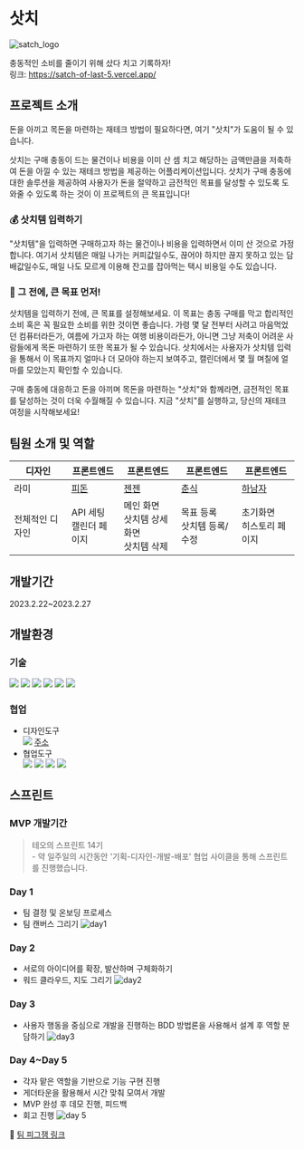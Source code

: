 # 삿치

![satch_logo](https://github.com/hheeseung/javascript-es6/assets/87454393/75a01489-e3b2-49a1-8093-8538b207f150)

충동적인 소비를 줄이기 위해 샀다 치고 기록하자!<br>링크: https://satch-of-last-5.vercel.app/

## 프로젝트 소개

돈을 아끼고 목돈을 마련하는 재테크 방법이 필요하다면, 여기 "삿치"가 도움이 될 수 있습니다.

삿치는 구매 충동이 드는 물건이나 비용을 이미 산 셈 치고 해당하는 금액만큼을 저축하여 돈을 아낄 수 있는 재테크 방법을 제공하는 어플리케이션입니다. 삿치가 구매 충동에 대한 솔루션을 제공하여 사용자가 돈을 절약하고 금전적인 목표를 달성할 수 있도록 도와줄 수 있도록 하는 것이 이 프로젝트의 큰 목표입니다!

### 💰 삿치템 입력하기

"삿치템"을 입력하면 구매하고자 하는 물건이나 비용을 입력하면서 이미 산 것으로 가정합니다. 여기서 삿치템은 매일 나가는 커피값일수도, 끊어야 하지만 끊지 못하고 있는 담배값일수도, 매일 나도 모르게 이용해 잔고를 잡아먹는 택시 비용일 수도 있습니다.

### 🎐 그 전에, 큰 목표 먼저!

삿치템을 입력하기 전에, 큰 목표를 설정해보세요. 이 목표는 충동 구매를 막고 합리적인 소비 혹은 꼭 필요한 소비를 위한 것이면 좋습니다. 가령 몇 달 전부터 사려고 마음먹었던 컴퓨터라든가, 여름에 가고자 하는 여행 비용이라든가, 아니면 그냥 저축이 어려운 사람들에게 목돈 마련하기 또한 목표가 될 수 있습니다. 삿치에서는 사용자가 삿치템 입력을 통해서 이 목표까지 얼마나 더 모아야 하는지 보여주고, 캘린더에서 몇 월 며칠에 얼마를 모았는지 확인할 수 있습니다.

구매 충동에 대응하고 돈을 아끼며 목돈을 마련하는 "삿치"와 함께라면, 금전적인 목표를 달성하는 것이 더욱 수월해질 수 있습니다. 지금 "삿치"를 실행하고, 당신의 재테크 여정을 시작해보세요!

## 팀원 소개 및 역할

| 디자인          | 프론트엔드                          | 프론트엔드                                  | 프론트엔드                           | 프론트엔드                             |
| --------------- | ----------------------------------- | ------------------------------------------- | ------------------------------------ | -------------------------------------- |
| 라미            | [피돈](https://github.com/soorokim) | [젠젠](https://github.com/71summernight)    | [춘식](https://github.com/hheeseung) | [하남자](https://github.com/wyswhsl21) |
| 전체적인 디자인 | API 세팅<br>캘린더 페이지           | 메인 화면<br>삿치템 상세화면<br>삿치템 삭제 | 목표 등록<br>삿치템 등록/수정        | 초기화면<br>히스토리 페이지            |

## 개발기간

2023.2.22~2023.2.27

## 개발환경

### 기술

<img src="https://img.shields.io/badge/React-61DAFB?style=flat-square&logo=React&logoColor=white"> <img src="https://img.shields.io/badge/TypeScript-3178C6?style=flat-square&logo=TypeScript&logoColor=white"> <img src="https://img.shields.io/badge/styled components-DB7093?style=flat-square&logo=styledcomponents&logoColor=white"> <img src="https://img.shields.io/badge/Recoil-3578E5?style=flat-square&logo=Recoil&logoColor=white"> <img src="https://img.shields.io/badge/Vite-646CFF?style=flat-square&logo=Vite&logoColor=white"> <img src="https://img.shields.io/badge/Vercel-000000?style=flat-square&logo=Vercel&logoColor=white">

### 협업

- 디자인도구<br><img src="https://img.shields.io/badge/Figma-764ABC?style=flat-square&logo=Figma&logoColor=white"> [주소](https://www.figma.com/file/j9QdshNZC1WAEBpZvWR3JE/%EC%82%BF%EC%B9%98?type=design&node-id=0-1&t=zSnIF3uWLqAe5Yyj-0)
- 협업도구<br><img src="https://img.shields.io/badge/FigJam-764ABC?style=flat-square&logo=Figma&logoColor=white"> <img src="https://img.shields.io/badge/Gather-9187FF?style=flat-square&logo=Gather&logoColor=white"> <img src="https://img.shields.io/badge/Git-F05032?style=flat-square&logo=Git&logoColor=white"> <img src="https://img.shields.io/badge/Github-181717?style=flat-square&logo=Github&logoColor=white">

## 스프린트

### MVP 개발기간

> 테오의 스프린트 14기<br>- 약 일주일의 시간동안 '기획-디자인-개발-배포' 협업 사이클을 통해 스프린트를 진행했습니다.

### Day 1

- 팀 결정 및 온보딩 프로세스
- 팀 캔버스 그리기
  ![day1](https://github.com/hheeseung/javascript-es6/assets/87454393/3811379d-7e44-4f81-9d8b-8969134ca2c1)

### Day 2

- 서로의 아이디어를 확장, 발산하며 구체화하기
- 워드 클라우드, 지도 그리기
  ![day2](https://github.com/hheeseung/javascript-es6/assets/87454393/1ffc7569-d707-4485-82c0-3043158069b9)

### Day 3

- 사용자 행동을 중심으로 개발을 진행하는 BDD 방법론을 사용해서 설계 후 역할 분담하기
  ![day3](https://github.com/hheeseung/javascript-es6/assets/87454393/73320b1e-81f6-491b-b8c7-01e6bad4f22f)

### Day 4~Day 5

- 각자 맡은 역할을 기반으로 기능 구현 진행
- 게더타운을 활용해서 시간 맞춰 모여서 개발
- MVP 완성 후 데모 진행, 피드백
- 회고 진행
  ![day 5](https://github.com/hheeseung/javascript-es6/assets/87454393/6331c15f-1d01-4c91-b405-12e42366e399)

📌 [팀 피그잼 링크](https://www.figma.com/file/E0mSS5Zo5fSxUoI9QiAKsM/%ED%85%8C%EC%98%A4%EC%9D%98-%EC%8A%A4%ED%94%84%EB%A6%B0%ED%8A%B8-14%EA%B8%B0---6%EC%A1%B0?type=whiteboard&node-id=0-1&t=gia1qJbbMftbcHV8-0)
